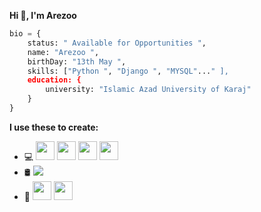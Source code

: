 __Hi 👋, I'm Arezoo__
```python
bio = {
    status: " Available for Opportunities ",
    name: "Arezoo ",
    birthDay: "13th May ",
    skills: ["Python ", "Django ", "MYSQL"..." ],
    education: {
        university: "Islamic Azad University of Karaj"
    }
}
```

<!--
**ArezooAfshar1/ArezooAfshar1** is a ✨ _special_ ✨ repository because its `README.md` (this file) appears on your GitHub profile.

Here are some ideas to get you started:

- 🔭 I’m currently working on ...
- 🌱 I’m currently learning ...
- 👯 I’m looking to collaborate on ...
- 🤔 I’m looking for help with ...
- 💬 Ask me about ...
- 📫 How to reach me: ...
- 😄 Pronouns: ...
- ⚡ Fun fact: ...
-->
__I use these to create:__

<ul>
    <li>💻 
        <img src="https://img.shields.io/badge/python-3670A0?style=for-the-badge&logo=python&logoColor=ffdd54" height="30">
        <img src="https://img.shields.io/badge/Django-092E20?style=for-the-badge&logo=django&logoColor=green" height="30">
        <img src="https://img.shields.io/badge/DRF-6CC24A?style=for-the-badge&logo=django&logoColor=white" height="30"> <!-- Changed color -->
        <img src="https://img.shields.io/badge/HTML-E34F26?style=for-the-badge&logo=html5&logoColor=white" height="30"> <!-- Changed color -->
    </li>
    <li>🛢 
        <img src="https://shields.io/badge/MySQL-lightgrey?logo=mysql&style=plastic&logoColor=white&labelColor=blue">
    </li>
    <li>🔧 
        <img src="https://img.shields.io/badge/Linux-FCC624?style=for-the-badge&logo=linux&logoColor=black" height="30">
        <img src="https://img.shields.io/badge/Vscode-007ACC?style=for-the-badge&logo=visualstudiocode&logoColor=white" height="30">
    </li>
</ul>
